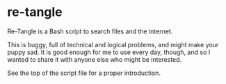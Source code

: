 # re-tangle

Re-Tangle is a Bash script to search files and the internet.

This is buggy, full of technical and logical problems, and might make your puppy sad. It is good enough for me to use every day, though, and so I wanted to share it with anyone else who might be interested.

See the top of the script file for a proper introduction.
